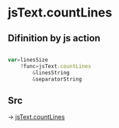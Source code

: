 # jsText.countLines

## Difinition by js action

```js.js

var=linesSize
	?func=jsText.countLines
		&linesString
		&separatorString
```

## Src

-> [jsText.countLines](https://github.com/puutaro/CommandClick/blob/master/app/src/main/java/com/puutaro/commandclick/fragment_lib/terminal_fragment/js_interface/text/JsText.kt#L28)


